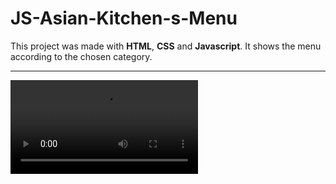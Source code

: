 # JS-Asian-Kitchen-s-Menu
This project was made with **HTML**, **CSS** and **Javascript**.
It shows the menu according to the chosen category.
*****
![](images/video1.mp4) 